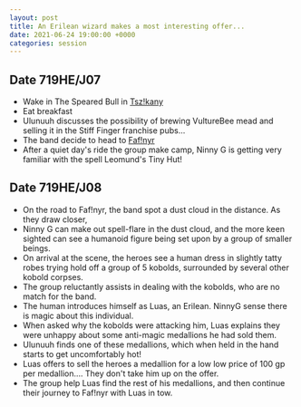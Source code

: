 ```yaml
---
layout: post
title: An Erilean wizard makes a most interesting offer...
date: 2021-06-24 19:00:00 +0000
categories: session
---
```


## Date 719HE/J07

- Wake in The Speared Bull in [Tsz!kany](/places/tszkany)
- Eat breakfast
- Ulunuuh discusses the possibility of brewing VultureBee mead and selling it in
  the Stiff Finger franchise pubs...
- The band decide to head to [Faf!nyr](/places/fafnyr)
- After a quiet day's ride the group make camp, Ninny G is getting very familiar
  with the spell Leomund's Tiny Hut!

## Date 719HE/J08

- On the road to Faf!nyr, the band spot a dust cloud in the distance. As they
  draw closer,
- Ninny G can make out spell-flare in the dust cloud, and the more keen sighted
  can see a humanoid figure being set upon by a group of smaller beings.
- On arrival at the scene, the heroes see a human dress in slightly tatty robes
  trying hold off a group of 5 kobolds, surrounded by several other kobold
  corpses.
- The group reluctantly assists in dealing with the kobolds, who are no match
  for the band.
- The human introduces himself as Luas, an Erilean. NinnyG sense there is magic
  about this individual.
- When asked why the kobolds were attacking him, Luas explains they were unhappy
  about some anti-magic medallions he had sold them.
- Ulunuuh finds one of these medallions, which when held in the hand starts to
  get uncomfortably hot!
- Luas offers to sell the heroes a medallion for a low low price of 100 gp per
  medallion.... They don't take him up on the offer.
- The group help Luas find the rest of his medallions, and then continue their
  journey to Faf!nyr with Luas in tow.
